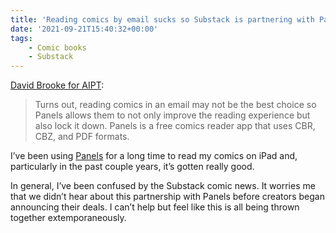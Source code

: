 ```yaml
---
title: 'Reading comics by email sucks so Substack is partnering with Panels'
date: '2021-09-21T15:40:32+00:00'
tags:
    - Comic books
    - Substack
---
```


[David Brooke for AIPT](https://aiptcomics.com/2021/09/03/substack-panels-app-integration-comics-readers/):

> Turns out, reading comics in an email may not be the best choice so Panels allows them to not only improve the reading experience but also lock it down. Panels is a free comics reader app that uses CBR, CBZ, and PDF formats.

I’ve been using [Panels](https://panels.app) for a long time to read my comics on iPad and, particularly in the past couple years, it’s gotten really good.

In general, I’ve been confused by the Substack comic news. It worries me that we didn’t hear about this partnership with Panels before creators began announcing their deals. I can’t help but feel like this is all being thrown together extemporaneously.